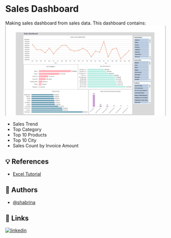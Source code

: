 
# Sales Dashboard

Making sales dashboard from sales data. This dashboard contains:
![App Screenshot](https://github.com/shabrina19/Gambar/blob/main/Excel%20Sales%20Dashboard.png?raw=true)
- Sales Trend
- Top Category
- Top 10 Products
- Top 10 City
- Sales Count by Invoice Amount
##  💡 References

 - [Excel Tutorial](https://www.youtube.com/watch?v=9NUjHBNWe9M)

 
## 👋 Authors 

- [@shabrina](https://github.com/shabrina19)

## 🔗 Links
[![linkedin](https://img.shields.io/badge/linkedin-0A66C2?style=for-the-badge&logo=linkedin&logoColor=white)](https://www.linkedin.com/in/tazkia-shabrina-az-zahra/)

 